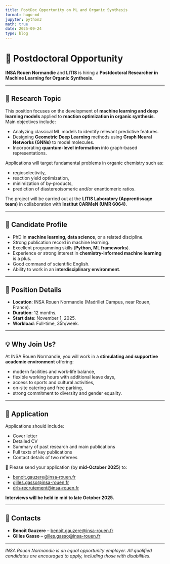 ```yaml
---
title: PostDoc Opportunity on ML and Organic Synthesis
format: hugo-md
jupyter: python3
math: true
date: 2025-09-24
type: blog
---
```


# 📢 Postdoctoral Opportunity  
**INSA Rouen Normandie** and **LITIS** is hiring a **Postdoctoral Researcher in Machine Learning for Organic Synthesis**.

---

## 🔎 Research Topic

This position focuses on the development of **machine learning and deep learning models** applied to **reaction optimization in organic synthesis**.
Main objectives include:
- Analyzing classical ML models to identify relevant predictive features.
- Designing **Geometric Deep Learning** methods using **Graph Neural Networks (GNNs)** to model molecules.
- Incorporating **quantum-level information** into graph-based representations.

Applications will target fundamental problems in organic chemistry such as:
- regioselectivity,
- reaction yield optimization,
- minimization of by-products,
- prediction of diastereoisomeric and/or enantiomeric ratios.

The project will be carried out at the **LITIS Laboratory (Apprentissage team)** in collaboration with **Institut CARMeN (UMR 6064)**.

---

## 🎯 Candidate Profile
- PhD in **machine learning, data science**, or a related discipline.
- Strong publication record in machine learning.
- Excellent programming skills (**Python, ML frameworks**).
- Experience or strong interest in **chemistry-informed machine learning** is a plus.
- Good command of scientific English.
- Ability to work in an **interdisciplinary environment**.

---

## 📍 Position Details
- **Location**: INSA Rouen Normandie (Madrillet Campus, near Rouen, France).
- **Duration**: 12 months.
- **Start date**: November 1, 2025.
- **Workload**: Full-time, 35h/week.

---

## 💡 Why Join Us?
At INSA Rouen Normandie, you will work in a **stimulating and supportive academic environment** offering:
- modern facilities and work-life balance,
- flexible working hours with additional leave days,
- access to sports and cultural activities,
- on-site catering and free parking,
- strong commitment to diversity and gender equality.

---

## 📨 Application
Applications should include:
- Cover letter
- Detailed CV
- Summary of past research and main publications
- Full texts of key publications
- Contact details of two referees

📧 Please send your application (by **mid-October 2025**) to:
- [benoit.gauzere@insa-rouen.fr](mailto:benoit.gauzere@insa-rouen.fr)
- [gilles.gasso@insa-rouen.fr](mailto:gilles.gasso@insa-rouen.fr)
- [drh-recrutement@insa-rouen.fr](mailto:drh-recrutement@insa-rouen.fr)

**Interviews will be held in mid to late October 2025.**

---

## 👥 Contacts
- **Benoît Gauzere** – [benoit.gauzere@insa-rouen.fr](mailto:benoit.gauzere@insa-rouen.fr)
- **Gilles Gasso** – [gilles.gasso@insa-rouen.fr](mailto:gilles.gasso@insa-rouen.fr)

---

*INSA Rouen Normandie is an equal opportunity employer. All qualified candidates are encouraged to apply, including those with disabilities.*
